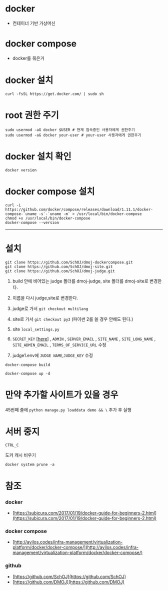 # docker
- 컨테이너 기반 가상머신

# docker compose
- docker를 묶은거

# docker 설치

```
curl -fsSL https://get.docker.com/ | sudo sh
```

# root 권한 주기

```
sudo usermod -aG docker $USER # 현재 접속중인 사용자에게 권한주기
sudo usermod -aG docker your-user # your-user 사용자에게 권한주기
```

# docker 설치 확인

```
docker version
```

# docker compose 설치

```
curl -L https://github.com/docker/compose/releases/download/1.11.1/docker-compose-`uname -s`-`uname -m` > /usr/local/bin/docker-compose
chmod +x /usr/local/bin/docker-compose
docker-compose --version
```

---

# 설치

```
git clone https://github.com/SchOJ/dmoj-dockercompose.git
git clone https://github.com/SchOJ/dmoj-site.git
git clone https://github.com/SchOJ/dmoj-judge.git
```

1. build 안에 비어있는 judge 폴더를 dmoj-judge, site 폴더를 dmoj-site로 변경한다.

2. 이름을 다시 judge,site로 변경한다.

3. judge로 가서 `git checkout multilang`

4. site로 가서 `git checkout py3` (파이썬 2를 쓸 경우 안해도 된다.)

5. site `local_settings.py`

6. `SECRET_KEY` [[here](https://www.miniwebtool.com/django-secret-key-generator/)] , `ADMIN` , `SERVER_EMAIL` , `SITE_NAME` , `SITE_LONG_NAME` , `SITE_ADMIN_EMAIL` , `TERMS_OF_SERVICE_URL` 수정

7. judge1.env에 `JUDGE NAME`,`JUDGE_KEY` 수정


```
docker-compose build
```


```
docker-compose up -d
```

# 만약 추가할 사이트가 있을 경우

45번째 줄에 `python manage.py loaddata demo && \` 추가 후 실행


# 서버 중지

```
CTRL_C
```

도커 캐시 비우기

```
docker system prune -a
```

# 참조

### docker

- [https://subicura.com/2017/01/19/docker-guide-for-beginners-2.html](https://subicura.com/2017/01/19/docker-guide-for-beginners-2.html)

### docker compose

- [http://avilos.codes/infra-management/virtualization-platform/docker/docker-compose/](http://avilos.codes/infra-management/virtualization-platform/docker/docker-compose/)

### github

- [https://github.com/SchOJ](https://github.com/SchOJ)
- [https://github.com/DMOJ](https://github.com/DMOJ)
